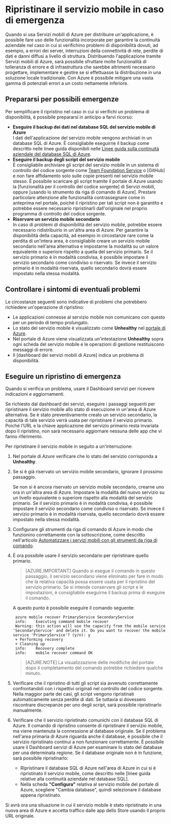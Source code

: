 ﻿<properties pageTitle="Ripristinare il servizio mobile in caso di emergenza - Servizi mobili di Azure" description="Informazioni su come ripristinare il servizio mobile in caso di emergenza." services="mobile-services" documentationCenter="" authors="brettsam" manager="dwrede" editor=""/>

<tags ms.service="mobile-services" ms.workload="mobile" ms.tgt_pltfrm="mobile-multiple" ms.devlang="multiple" ms.topic="article" ms.date="11/11/2014" ms.author="brettsam"/>

# Ripristinare il servizio mobile in caso di emergenza

Quando si usa Servizi mobili di Azure per distribuire un'applicazione, è possibile fare uso delle funzionalità incorporate per garantire la continuità aziendale nel caso in cui si verifichino problemi di disponibilità dovuti, ad esempio, a errori dei server, interruzioni della connettività di rete, perdite di dati e danni diffusi a livello di struttura. Distribuendo l'applicazione tramite Servizi mobili di Azure, sarà possibile sfruttare molte funzionalità di tolleranza di errore e di infrastruttura che sarebbe altrimenti necessario progettare, implementare e gestire se si effettuasse la distribuzione in una soluzione locale tradizionale. Con Azure è possibile mitigare una vasta gamma di potenziali errori a un costo nettamente inferiore.

<h2><a name="prepare"></a>Prepararsi per possibili emergenze</h2>

Per semplificare il ripristino nel caso in cui si verifichi un problema di disponibilità, è possibile prepararsi in anticipo a farvi ricorso: 

+ **Eseguire il backup dei dati nel database SQL del servizio mobile di Azure**
	<br/>I dati dell'applicazione del servizio mobile vengono archiviati in un database SQL di Azure. È consigliabile eseguirne il backup come descritto nelle linee guida disponibili nelle [Linee guida sulla continuità aziendale del database SQL di Azure].
+ **Eseguire il backup degli script del servizio mobile**
	<br/>È consigliabile archiviare gli script del servizio mobile in un sistema di controllo del codice sorgente come [Team Foundation Service] o [GitHub] e non fare affidamento solo sulle copie presenti nel servizio mobile stesso. È possibile scaricare gli script tramite il portale di Azure usando la [funzionalità per il controllo del codice sorgente] di Servizi mobili, oppure [usando lo strumento da riga di comando di Azure]. Prestare particolare attenzione alle funzionalità contrassegnare come in anteprima nel portale, poiché il ripristino per tali script non è garantito e potrebbe essere necessario ripristinarli dall'originale nel proprio programma di controllo del codice sorgente.
+ **Riservare un servizio mobile secondario**
	<br/>In caso di problemi di disponibilità del servizio mobile, potrebbe essere necessario ridistribuirlo in un'altra area di Azure. Per garantire la disponibilità della capacità, ad esempio in circostanze rare come la perdita di un'intera area, è consigliabile creare un servizio mobile secondario nell'area alternativa e impostarne la modalità su un valore equivalente o superiore rispetto a quella del servizio primario. Se il servizio primario è in modalità condivisa, è possibile impostare il servizio secondario come condiviso o riservato. Se invece il servizio primario è in modalità riservata, quello secondario dovrà essere impostato nella stessa modalità.


<h2><a name="watch"></a>Controllare i sintomi di eventuali problemi</h2>

Le circostanze seguenti sono indicative di problemi che potrebbero richiedere un'operazione di ripristino:

+ Le applicazioni connesse al servizio mobile non comunicano con questo per un periodo di tempo prolungato.
+ Lo stato del servizio mobile è visualizzato come **Unhealthy** nel [portale di Azure].
+ Nel portale di Azure viene visualizzata un'intestazione **Unhealthy** sopra ogni scheda del servizio mobile e le operazioni di gestione restituiscono messaggi di errore.
+ Il [dashboard dei servizi mobili di Azure] indica un problema di disponibilità.

<h2><a name="recover"></a>Eseguire un ripristino di emergenza</h2>

Quando si verifica un problema, usare il Dashboard servizi per ricevere indicazioni e aggiornamenti.
 
Se richiesto dal dashboard dei servizi, eseguire i passaggi seguenti per ripristinare il servizio mobile allo stato di esecuzione in un'area di Azure alternativa. Se è stato preventivamente creato un servizio secondario, la capacità di tale servizio verrà usata per ripristinare il servizio primario. Poiché l'URL e la chiave applicazione del servizio primario resta invariata dopo il ripristino, non sarà necessario aggiornare nessuna delle app che vi fanno riferimento. 

Per ripristinare il servizio mobile in seguito a un'interruzione:

1. Nel portale di Azure verificare che lo stato del servizio corrisponda a **Unhealthy**.

2. Se si è già riservato un servizio mobile secondario, ignorare il prossimo passaggio.

   Se non si è ancora riservato un servizio mobile secondario, crearne uno ora in un'altra area di Azure. Impostare la modalità del nuovo servizio su un livello equivalente o superiore rispetto alla modalità del servizio primario. Se il servizio primario è in modalità condivisa, è possibile impostare il servizio secondario come condiviso o riservato. Se invece il servizio primario è in modalità riservata, quello secondario dovrà essere impostato nella stessa modalità.

3. Configurare gli strumenti da riga di comando di Azure in modo che funzionino correttamente con la sottoscrizione, come descritto nell'articolo [Automatizzare i servizi mobili con gli strumenti da riga di comando].

4. È ora possibile usare il servizio secondario per ripristinare quello primario.

    > [AZURE.IMPORTANT] Quando si esegue il comando in questo passaggio, il servizio secondario viene eliminato per fare in modo che la relativa capacità possa essere usata per il ripristino del servizio primario. Se si intende conservare gli script e le impostazioni, è consigliabile eseguirne il backup prima di eseguire il comando.
    
   A questo punto è possibile eseguire il comando seguente:

		azure mobile recover PrimaryService SecondaryService
		info:    Executing command mobile recover
		Warning: this action will use the capacity from the mobile service 'SecondaryService' and delete it. Do you want to recover the mobile service 'PrimaryService'? (y/n): y
		+ Performing recovery
		+ Cleaning up
		info:    Recovery complete
		info:    mobile recover command OK


	> [AZURE.NOTE] La visualizzazione delle modifiche del portale dopo il completamento del comando potrebbe richiedere qualche minuto.

5. Verificare che il ripristino di tutti gli script sia avvenuto correttamente confrontandoli con i rispettivi originali nel controllo del codice sorgente. Nella maggior parte dei casi, gli script vengono ripristinati automaticamente senza perdite di dati. Se tuttavia si dovessero riscontrare discrepanze per uno degli script, sarà possibile ripristinarlo manualmente.

6. Verificare che il servizio ripristinato comunichi con il database SQL di Azure. Il comando di ripristino consente di ripristinare il servizio mobile, ma viene mantenuta la connessione al database originale. Se il problema nell'area primaria di Azure riguarda anche il database, è possibile che il servizio ripristinato continui a non funzionare correttamente. È possibile usare il Dashboard servizi di Azure per esaminare lo stato del database per una determinata regione. Se il database originale non è in funzione, sarà possibile ripristinarlo:
	+ Ripristinare il database SQL di Azure nell'area di Azure in cui si è ripristinato il servizio mobile, come descritto nelle [linee guida relative alla continuità aziendale nel database SQL].
	+ Nella scheda **"Configura"** relativa al servizio mobile del portale di Azure, scegliere "Cambia database", quindi selezionare il database appena ripristinato.

Si avrà ora una situazione in cui il servizio mobile è stato ripristinato in una nuova area di Azure e accetta traffico dalle app dello Store usando il proprio URL originale.

<!-- Anchors. -->

<!-- Images. -->

<!-- URLs. -->
[Linee guida sulla continuità aziendale del database SQL di Azure]: http://msdn.microsoft.com/it-it/library/windowsazure/hh852669.aspx
[Team Foundation Service]: http://tfs.visualstudio.com/

[funzionalità di controllo del codice sorgente]: http://www.windowsazure.com/it-it/develop/mobile/tutorials/store-scripts-in-source-control/
[uso dello strumento da riga di comando di Azure]: http://www.windowsazure.com/it-it/develop/mobile/tutorials/command-line-administration/
[Portale di Azure]: http://manage.windowsazure.com/
[Dashboard servizi di Azure]: http://www.windowsazure.com/it-it/support/service-dashboard/
[Automatizzare i servizi mobili con gli strumenti da riga di comando]: http://www.windowsazure.com/it-it/develop/mobile/tutorials/command-line-administration/


<!--HONumber=42-->
